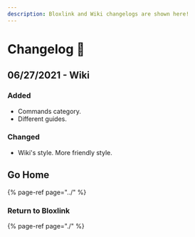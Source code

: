 ```yaml
---
description: Bloxlink and Wiki changelogs are shown here!
---
```


# Changelog 🧪

## 06/27/2021 - Wiki

### Added

* Commands category.
* Different guides.

### Changed

* Wiki's style. More friendly style.

## Go Home

{% page-ref page="../" %}

### Return to Bloxlink

{% page-ref page="./" %}

